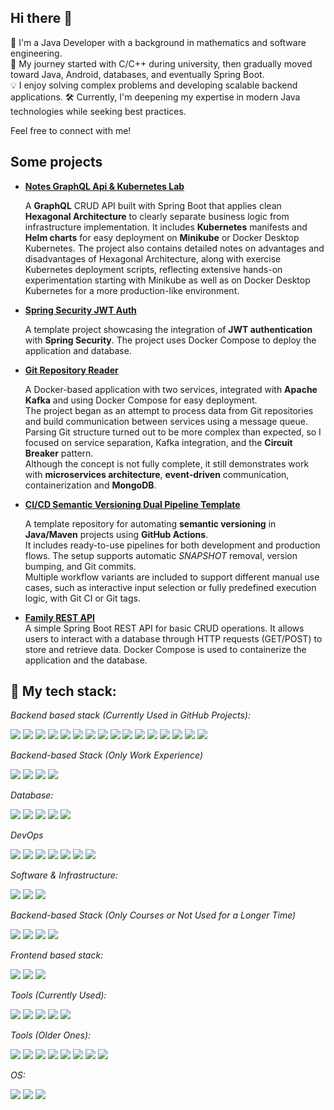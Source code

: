 ## Hi there 👋

🔭 I'm a Java Developer with a background in mathematics and software engineering.  
🌱 My journey started with C/C++ during university, then gradually moved toward Java, Android, databases, and eventually Spring Boot.  
💡 I enjoy solving complex problems and developing scalable backend applications.
🛠️ Currently, I'm deepening my expertise in modern Java technologies while seeking best practices.

Feel free to connect with me!

## Some projects

- **[Notes GraphQL Api & Kubernetes Lab](https://github.com/Damian34/notes-graphql-k8s-lab)**

  A **GraphQL** CRUD API built with Spring Boot that applies clean **Hexagonal Architecture** to clearly separate business logic from infrastructure implementation.
  It includes **Kubernetes** manifests and **Helm charts** for easy deployment on **Minikube** or Docker Desktop Kubernetes.
  The project also contains detailed notes on advantages and disadvantages of Hexagonal Architecture,
  along with exercise Kubernetes deployment scripts, reflecting extensive hands-on experimentation starting with Minikube
  as well as on Docker Desktop Kubernetes for a more production-like environment.

- **[Spring Security JWT Auth](https://github.com/Damian34/spring-security-jwt-auth)**  
  
  A template project showcasing the integration of **JWT authentication** with **Spring Security**.
  The project uses Docker Compose to deploy the application and database.

- **[Git Repository Reader](https://github.com/Damian34/git-repository-reader)**

  A Docker-based application with two services, integrated with **Apache Kafka** and using Docker Compose for easy deployment.  
  The project began as an attempt to process data from Git repositories and build communication between services using a message queue.  
  Parsing Git structure turned out to be more complex than expected, so I focused on service separation, Kafka integration, and the **Circuit Breaker** pattern.  
  Although the concept is not fully complete, it still demonstrates work with **microservices architecture**, **event-driven** communication, containerization and **MongoDB**.

- **[CI/CD Semantic Versioning Dual Pipeline Template](https://github.com/Damian34/ci-cd-dual-pipeline-dev-prod-release-template)**  
  
  A template repository for automating **semantic versioning** in **Java/Maven** projects using **GitHub Actions**.  
  It includes ready-to-use pipelines for both development and production flows. The setup supports automatic *SNAPSHOT* removal, version bumping, and Git commits.  
  Multiple workflow variants are included to support different manual use cases, such as interactive input selection or fully predefined execution logic, with Git CI or Git tags.

- **[Family REST API](https://github.com/Damian34/family-app)**  
  A simple Spring Boot REST API for basic CRUD operations. It allows users to interact with a database through HTTP requests (GET/POST) to store and retrieve data.
  Docker Compose is used to containerize the application and the database.

## 🔧 My tech stack:

*Backend based stack (Currently Used in GitHub Projects):*

![](https://img.shields.io/badge/Java-ED8B00?style=for-the-badge&logo=java&logoColor=white)
![](https://img.shields.io/badge/Spring-6DB33F?style=for-the-badge&logo=spring&logoColor=white)
![](https://img.shields.io/badge/Spring_Boot-F2F4F9?style=for-the-badge&logo=spring-boot)
![](https://img.shields.io/badge/REST_API-007ACC?style=for-the-badge&logo=swagger&logoColor=white)
![](https://img.shields.io/badge/Hibernate-9966CC?style=for-the-badge&logo=hibernate&logoColor=white)
![](https://img.shields.io/badge/JPA-9966CC?style=for-the-badge&logo=hibernate&logoColor=white)
![](https://img.shields.io/badge/Apache_Maven-C71A36?style=for-the-badge&logo=apachemaven&logoColor=white)
![](https://img.shields.io/badge/GraphQL-E10098?style=for-the-badge&logo=graphql&logoColor=white)
![](https://img.shields.io/badge/Lombok-2C2C2C?style=for-the-badge&logo=lombok&logoColor=white)
![](https://img.shields.io/badge/Swagger-85EA2D?style=for-the-badge&logo=swagger&logoColor=white)
![](https://img.shields.io/badge/MapStruct-2C3E50?style=for-the-badge&logo=mapstruct&logoColor=white)
![](https://img.shields.io/badge/Resilience4j-00BFAE?style=for-the-badge&logo=Resilience4j&logoColor=white)
![](https://img.shields.io/badge/Liquibase-1D6D4E?style=for-the-badge&logo=liquibase&logoColor=white)
![](https://img.shields.io/badge/JUnit_5-25A162?style=for-the-badge&logo=junit5&logoColor=white)
![](https://img.shields.io/badge/Mockito-8D1D1A?style=for-the-badge&logo=Mockito&logoColor=white)
![](https://img.shields.io/badge/Testcontainers-000000?style=for-the-badge&logo=docker&logoColor=white)

*Backend-based Stack (Only Work Experience)*

![](https://img.shields.io/badge/Kotlin-7F52FF?style=for-the-badge&logo=kotlin&logoColor=white)
![](https://img.shields.io/badge/Gradle-02303A?style=for-the-badge&logo=gradle&logoColor=white)
![](https://img.shields.io/badge/Python%203-3776AB?style=for-the-badge&logo=python&logoColor=white)
![](https://img.shields.io/badge/Flyway-005F8C?style=for-the-badge&logo=flyway&logoColor=white)

*Database:*

![](https://img.shields.io/badge/PostgreSQL-316192?style=for-the-badge&logo=postgresql&logoColor=white)
![](https://img.shields.io/badge/MongoDB-47A248?style=for-the-badge&logo=mongodb&logoColor=white)
![](https://img.shields.io/badge/MySQL-005C84?style=for-the-badge&logo=mysql&logoColor=white)
![](https://img.shields.io/badge/Oracle-F80000?style=for-the-badge&logo=oracle&logoColor=white)
![](https://img.shields.io/badge/H2-0D9F00?style=for-the-badge&logo=h2&logoColor=white)

*DevOps*

![](https://img.shields.io/badge/GitHub-181717?style=for-the-badge&logo=github&logoColor=white)
![](https://img.shields.io/badge/GitLab-FC6D26?style=for-the-badge&logo=gitlab&logoColor=white)
![](https://img.shields.io/badge/CI%2FCD-AEC3B0?style=for-the-badge&logo=githubactions&logoColor=white)
![](https://img.shields.io/badge/GitHub%20Actions-2088FF?style=for-the-badge&logo=githubactions&logoColor=white)
![](https://img.shields.io/badge/Docker-2CA5E0?style=for-the-badge&logo=docker&logoColor=white)
![](https://img.shields.io/badge/Kubernetes-326CE5?style=for-the-badge&logo=kubernetes&logoColor=white)
![](https://img.shields.io/badge/Helm-0F2027?style=for-the-badge&logo=helm&logoColor=white)

*Software & Infrastructure:*

![](https://img.shields.io/badge/Apache_Kafka-231F20?style=for-the-badge&logo=apachekafka&logoColor=white)
![](https://img.shields.io/badge/JIRA-0052CC?style=for-the-badge&logo=jira&logoColor=white)
![](https://img.shields.io/badge/Asana-273347?style=for-the-badge&logo=asana&logoColor=white)

*Backend-based Stack (Only Courses or Not Used for a Longer Time)*

![](https://img.shields.io/badge/C%2FC%2B%2B-00599C?style=for-the-badge&logo=c&logoColor=white)
![](https://img.shields.io/badge/C%23-239120?style=for-the-badge&logo=c-sharp&logoColor=white)
![](https://img.shields.io/badge/Android-3DDC84?style=for-the-badge&logo=android&logoColor=white)
![](https://img.shields.io/badge/Pega-003D73?style=for-the-badge&logo=pega&logoColor=white)

*Frontend based stack:*

![](https://img.shields.io/badge/HTML5-E34F26?style=for-the-badge&logo=html5&logoColor=white)
![](https://img.shields.io/badge/CSS3-1572B6?style=for-the-badge&logo=css3&logoColor=white)
![](https://img.shields.io/badge/JavaScript-323330?style=for-the-badge&logo=javascript&logoColor=F7DF1E)

*Tools (Currently Used):*

![](https://img.shields.io/badge/IntelliJ%20IDEA-000000?style=for-the-badge&logo=intellij-idea&logoColor=white)
![](https://img.shields.io/badge/Docker%20Desktop-2496ED?style=for-the-badge&logo=docker&logoColor=white)
![](https://img.shields.io/badge/Postman-FF6C37?style=for-the-badge&logo=Postman&logoColor=white)
![](https://img.shields.io/badge/NoSQLBooster-44C8C1?style=for-the-badge&logo=nosqlbooster&logoColor=white)
![](https://img.shields.io/badge/pgAdmin-336791?style=for-the-badge&logo=pgadmin&logoColor=white)

*Tools (Older Ones):*

![](https://img.shields.io/badge/NetBeans-009C97?style=for-the-badge&logo=netbeans&logoColor=white)
![](https://img.shields.io/badge/Eclipse-2C2255?style=for-the-badge&logo=eclipse&logoColor=white)
![](https://img.shields.io/badge/Android%20Studio-3DDC84?style=for-the-badge&logo=android-studio&logoColor=white)
![](https://img.shields.io/badge/Visual%20Studio-5C2D91?style=for-the-badge&logo=visual-studio&logoColor=white)
![](https://img.shields.io/badge/Code%3A%3ABlocks-000000?style=for-the-badge&logo=codeblocks&logoColor=white)
![](https://img.shields.io/badge/XAMPP-F5F5F5?style=for-the-badge&logo=xampp&logoColor=white)
![](https://img.shields.io/badge/Scilab-0A3D3D?style=for-the-badge&logo=scilab&logoColor=white)
![](https://img.shields.io/badge/Matlab-0076A8?style=for-the-badge&logo=matlab&logoColor=white)

*OS:*

![](https://img.shields.io/badge/Windows-0078D6?style=for-the-badge&logo=windows&logoColor=white)
![](https://img.shields.io/badge/Linux-FCC624?style=for-the-badge&logo=linux&logoColor=black)
![](https://img.shields.io/badge/Ubuntu-E95420?style=for-the-badge&logo=ubuntu&logoColor=white)
